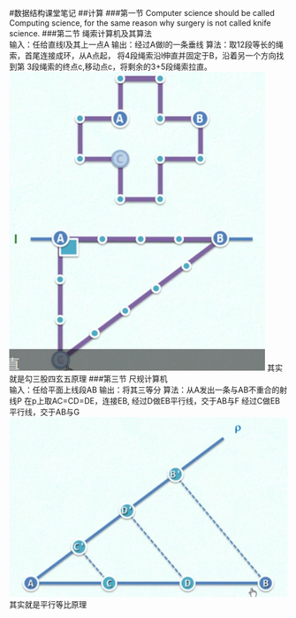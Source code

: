 #数据结构课堂笔记
##计算
###第一节 
Computer science should be called Computing science,
for the same reason why surgery is not called knife science.
###第二节 绳索计算机及其算法  
输入：任给直线l及其上一点A
输出：经过A做l的一条垂线
算法：取12段等长的绳索，首尾连接成环，从A点起，
将4段绳索沿l伸直并固定于B，沿着另一个方向找到第
3段绳索的终点c,移动点c，将剩余的3+5段绳索拉直。
![Image text]( https://github.com/manluqiusuo0615/myLearn/blob/master/src/img/ssjsj.png)
其实就是勾三股四玄五原理
###第三节 尺规计算机  
输入：任给平面上线段AB
输出：将其三等分
算法：从A发出一条与AB不重合的射线P
在p上取AC=CD=DE，连接EB,
经过D做EB平行线，交于AB与F
经过C做EB平行线，交于AB与G
![Image text]( https://github.com/manluqiusuo0615/myLearn/blob/master/src/img/cgjs.png)
其实就是平行等比原理

